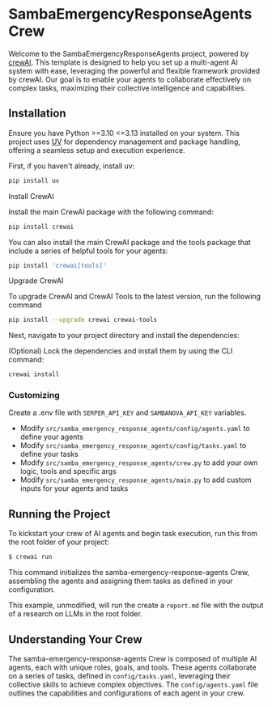 # SambaEmergencyResponseAgents Crew

Welcome to the SambaEmergencyResponseAgents project, powered by [crewAI](https://crewai.com). This template is designed to help you set up a multi-agent AI system with ease, leveraging the powerful and flexible framework provided by crewAI. Our goal is to enable your agents to collaborate effectively on complex tasks, maximizing their collective intelligence and capabilities.

## Installation

Ensure you have Python >=3.10 <=3.13 installed on your system. This project uses [UV](https://docs.astral.sh/uv/) for dependency management and package handling, offering a seamless setup and execution experience.

First, if you haven't already, install uv:

```bash
pip install uv
```

Install CrewAI

Install the main CrewAI package with the following command:

```bash
pip install crewai
```

You can also install the main CrewAI package and the tools package that include a series of helpful tools for your agents:

```bash
pip install 'crewai[tools]'
```

Upgrade CrewAI

To upgrade CrewAI and CrewAI Tools to the latest version, run the following command

```bash
pip install --upgrade crewai crewai-tools
```

Next, navigate to your project directory and install the dependencies:

(Optional) Lock the dependencies and install them by using the CLI command:
```bash
crewai install
```
### Customizing

Create a .env file with `SERPER_API_KEY` and `SAMBANOVA_API_KEY` variables.

- Modify `src/samba_emergency_response_agents/config/agents.yaml` to define your agents
- Modify `src/samba_emergency_response_agents/config/tasks.yaml` to define your tasks
- Modify `src/samba_emergency_response_agents/crew.py` to add your own logic, tools and specific args
- Modify `src/samba_emergency_response_agents/main.py` to add custom inputs for your agents and tasks

## Running the Project

To kickstart your crew of AI agents and begin task execution, run this from the root folder of your project:

```bash
$ crewai run
```

This command initializes the samba-emergency-response-agents Crew, assembling the agents and assigning them tasks as defined in your configuration.

This example, unmodified, will run the create a `report.md` file with the output of a research on LLMs in the root folder.

## Understanding Your Crew

The samba-emergency-response-agents Crew is composed of multiple AI agents, each with unique roles, goals, and tools. These agents collaborate on a series of tasks, defined in `config/tasks.yaml`, leveraging their collective skills to achieve complex objectives. The `config/agents.yaml` file outlines the capabilities and configurations of each agent in your crew.

